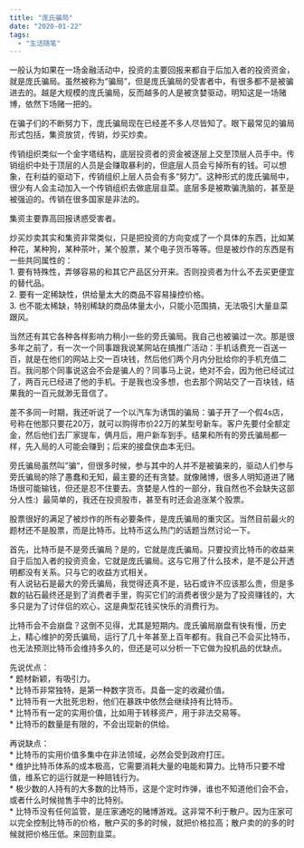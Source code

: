 ```yaml
---
title: "庞氏骗局"
date: "2020-01-22"
tags: 
  - "生活随笔"
---
```


一般认为如果在一场金融活动中，投资的主要回报来都自于后加入者的投资资金，就是庞氏骗局。虽然被称为“骗局”，但是庞氏骗局的受害者中，有很多都不是被骗进去的。越是大规模的庞氏骗局，反而越多的人是被贪婪驱动，明知这是一场赌博，依然下场赌一把的。

在骗子们的不断努力下，庞氏骗局现在已经差不多人尽皆知了。眼下最常见的骗局形式包括，集资放贷，传销，炒买炒卖。

传销组织类似一个金字塔结构，底层投资者的资金被逐层上交至顶层人员手中。传销组织中处于顶层的人员是会赚取暴利的，但底层人员会亏掉所有的钱。可以想象，在利益的驱动下，传销组织上层人员会有多“努力”。这种形式的庞氏骗局中，很少有人会主动加入一个传销组织去做底层韭菜。底层多是被欺骗洗脑的，甚至是被强迫的。传销在很多国家是非法的。

集资主要靠高回报诱惑受害者。

炒买炒卖其实和集资非常类似，只是把投资的方向变成了一个具体的东西，比如某种花，某种狗，某种茶叶，某个股票，某个电子货币等等。但是被炒作的东西是有一些共同属性的：  
1\. 要有特殊性，弄够容易的和其它产品区分开来。否则投资者为什么不去买更便宜的替代品。  
2\. 要有一定稀缺性，供给量太大的商品不容易操控价格。  
3\. 也不能太稀缺，特别稀缺的商品体量太小，只能小范围搞，无法吸引大量韭菜跟风。

当然还有其它各种各样影响力稍小一些的旁氏骗局。我自己也被骗过一次。那是很多年之前了，有一次一个同事跟我说某网站在搞推广活动：手机话费充一百送一百，就是在他们的网站上交一百块钱，然后他们两个月内分批给你的手机充值二百。我问那个同事说这会不会是骗人的？同事马上说，绝对不会，因为他已经试过了，两百元已经进了他的手机。于是我也没多想，也去那个网站交了一百块钱，结果我的一百元就渺无音信了。

差不多同一时期，我还听说了一个以汽车为诱饵的骗局：骗子开了一个假4s店，号称在他那只要花20万，就可以购得市价22万的某型号新车。客户先要付全额定金，然后他们去厂家提车，俩月后，用户新车到手。结果和所有的旁氏骗局都一样，先入局的人可能会赚到；后来的接盘侠血本无归。

旁氏骗局虽然叫”骗“，但很多时候，参与其中的人并不是被骗来的，驱动人们参与旁氏骗局的除了愚蠢和无知，最主要的还有贪婪。就像赌博，很多人明知道进了赌场很可能输钱，但还是忍不住要去。贪婪是人性的一部分，我自然也不会缺失这部分人性:)  最简单的，我还在投资股市，甚至有时还会追涨某个股票。

股票很好的满足了被炒作的所有必要条件，是庞氏骗局的重灾区。当然目前最火的题材还不是股票，而是比特币。比特币这么热门的话题当然讨论一下。

首先，比特币是不是旁氏骗局？是的，它就是庞氏骗局。只要投资比特币的收益来自于后加入者的投资资金，它就是庞氏骗局。这与它用了什么技术，是不是公开透明都没有关系。只与它的收益方式相关。  
有人说钻石是最大的旁氏骗局，我觉得还真不是，钻石或许不应该那么贵，但是多数的钻石最终还是到了消费者手里，购买它们的消费者很少是为了投资赚钱的，大多只是为了讨伴侣的欢心，这是典型花钱买快乐的消费行为。

比特币会不会崩盘？这倒不见得，尤其是短期内。庞氏骗局崩盘有快有慢，历史上，精心维护的旁氏骗局，运行了几十年甚至上百年都有。我自己不会买比特币，也无法预测比特币会维持多久的，但还是可以分析一下它做为投机品的优缺点。

先说优点：  
\* 题材新颖，有吸引力。  
\* 比特币非常独特，是第一种数字货币。具备一定的收藏价值。  
\* 比特币有一大批死忠粉，他们在暴跌中依然会继续持有比特币。  
\* 比特币有一定的实用价值，比如用于转移资产，用于非法交易等。  
\* 比特币的数量是有限的，不会出现新的供给。

再说缺点：  
\* 比特币的实用价值多集中在非法领域，必然会受到政府打压。  
\* 维护比特币体系的成本极高，它需要消耗大量的电能和算力。比特币只要不增值，维系它的运行就是一种赔钱行为。  
\* 极少数的人持有的大多数的比特币，这是个定时炸弹，谁也不知道他们会不会，或者什么时候抛售手中的比特别。  
\* 比特币没有任何监管，是庄家通吃的赌博游戏。这非常不利于散户。因为庄家可以完全控制比特币的价格，散户买的多的时候，就把价格拉高；散户卖的的多的时候就把价格压低。来回割韭菜。
